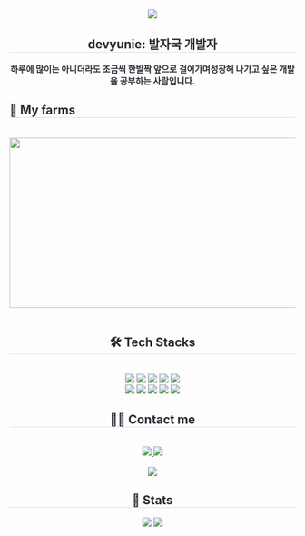 <div align= "center">
    <img src="https://capsule-render.vercel.app/api?type=waving&color=gradient&height=120&text=DEV-Yunie&animation=twinkling&fontColor=000000&fontSize=60" />
    </div>
    <div align= "center"> 
    <h2 style="border-bottom: 1px solid #d8dee4; color: #282d33;"> devyunie: 발자국 개발자 </h2>  
    <div style="font-weight: 700; font-size: 15px; text-align: center; color: #282d33;"> 하루에 많이는 아니더라도 조금씩 한발짝 앞으로 걸어가며</li>성장해 나가고 싶은 개발을 공부하는 사람입니다. </div> 
    </div>
    <div aligin="center">
        <h2 style="border-bottom: 1px solid #d8dee4; color: #282d33;"> 🐾 My farms </h2> <br> 
    <div>
      <a>
      <img
      src="https://render.gitanimals.org/farms/devyunie"
      width="1280"
      height="300"
        />
      </a>
    </div>
    <br>
    </div> 
    <div align= "center">
    <h2 style="border-bottom: 1px solid #d8dee4; color: #282d33;"> 🛠️ Tech Stacks </h2> <br> 
    <div style="margin: 0 auto; text-align: center;" align= "center"> <img src="https://img.shields.io/badge/Linux-FCC624?style=flat-square&logo=Linux&logoColor=white">
          <img src="https://img.shields.io/badge/MySQL-4479A1?style=flat-square&logo=MySQL&logoColor=white">
          <img src="https://img.shields.io/badge/React-61DAFB?style=flat-square&logo=React&logoColor=white">
          <img src="https://img.shields.io/badge/Spring Boot-6DB33F?style=flat-square&logo=Spring Boot&logoColor=white">
          <img src="https://img.shields.io/badge/Slack-4A154B?style=flat-square&logo=Slack&logoColor=white">
          <br/><img src="https://img.shields.io/badge/Python-3776AB?style=flat-square&logo=Python&logoColor=white">
          <img src="https://img.shields.io/badge/Notion-000000?style=flat-square&logo=Notion&logoColor=white">
          <img src="https://img.shields.io/badge/HTML5-E34F26?style=flat-square&logo=HTML5&logoColor=white">
          <img src="https://img.shields.io/badge/C-A8B9CC?style=flat-square&logo=C&logoColor=white">
          <img src="https://img.shields.io/badge/Elasticsearch-005571?style=flat-square&logo=Elasticsearch&logoColor=white">
          <br/></div>
    </div>
    <div align= "center">
    <h2 style="border-bottom: 1px solid #d8dee4; color: #282d33;"> 🧑‍💻 Contact me </h2> <br> 
    <div align= "center"> <a href=https://velog.io/@devyunie/posts> <img src="https://img.shields.io/badge/Velog-20C997?style=flat-square&logo=Velog&logoColor=white&link=https://velog.io/@devyunie/posts"> </a>
         <a href=mailto:myha00122@gmail.com> <img src="https://img.shields.io/badge/Gmail-EA4335?style=flat-square&logo=Gmail&logoColor=white&link=mailto:myha00122@gmail.com"> </a>
          </div>  <br> 
    <div align= "center"> <a href="https://hits.seeyoufarm.com"> <img src="https://hits.seeyoufarm.com/api/count/incr/badge.svg?url=https%3A%2F%2Fgithub.com%2Fdevyunie%2F&count_bg=%23000000&title_bg=%23000000&icon=github.svg&icon_color=%23FFFFFF&title=GitHub&edge_flat=false"/></a>
       </div> 
    </div>
    <div align= "center"> 
    <h2 style="border-bottom: 1px solid #d8dee4; color: #282d33;"> 🏅 Stats </h2> <div align= "center"> <img src="https://github-readme-stats.vercel.app/api?username=devyunie&bg_color=60,fff2d5,ff8c82&title_color=000000&text_color=000000"
         /> <img src="https://github-readme-stats.vercel.app/api/top-langs/?username=devyunie&layout=compact&bg_color=60,fff2d5,ff8c82&title_color=000000&text_color=000000"
           /> </div> 
    </div>
    
 
